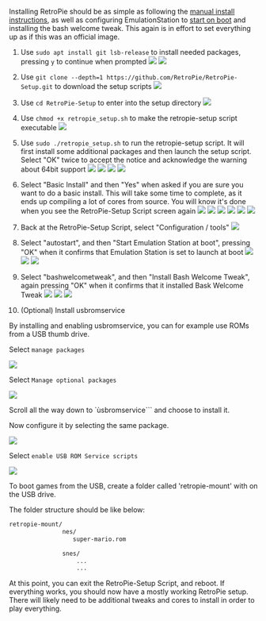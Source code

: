 Installing RetroPie should be as simple as following the
[manual install instructions](https://retropie.org.uk/docs/Manual-Installation/#install-retropie), as well as
configuring EmulationStation to [start on boot](https://retropie.org.uk/docs/FAQ/#how-do-i-boot-to-the-desktop-or-kodi)
and installing the bash welcome tweak. This again is in effort to set everything up as if this was an official image.

1. Use `sudo apt install git lsb-release` to install needed packages, pressing `y` to continue when prompted
   ![](./screenshots/install_retropie/retropie_install-needed-packages_01.png)
   ![](./screenshots/install_retropie/retropie_install-needed-packages_02.png)
2. Use `git clone --depth=1 https://github.com/RetroPie/RetroPie-Setup.git` to download the setup scripts
   ![](./screenshots/install_retropie/retropie_git-clone-retropie-setup.png)
3. Use `cd RetroPie-Setup` to enter into the setup directory
   ![](./screenshots/install_retropie/retropie_cd-retropie-setup.png)
4. Use `chmod +x retropie_setup.sh` to make the retropie-setup script executable
   ![](./screenshots/install_retropie/retropie_chmod-executable-retropie-setup.png)
5. Use `sudo ./retropie_setup.sh` to run the retropie-setup script. It will first install some additional packages and
   then launch the setup script. Select "OK" twice to accept the notice and acknowledge the warning about 64bit support
   ![](./screenshots/install_retropie/retropie_run-retropie-setup_01.png)
   ![](./screenshots/install_retropie/retropie_run-retropie-setup_02.png)
   ![](./screenshots/install_retropie/retropie-setup_notice.png)
   ![](./screenshots/install_retropie/retropie-setup_warning.png)
6. Select "Basic Install" and then "Yes" when asked if you are sure you want to do a basic install. This will take some
   time to complete, as it ends up compiling a lot of cores from source. You will know it's done when you see the
   RetroPie-Setup Script screen again
   ![](./screenshots/install_retropie/retropie-setup_main_01.png)
   ![](./screenshots/install_retropie/retropie-setup_basic-install_01.png)
   ![](./screenshots/install_retropie/retropie-setup_basic-install_02.png)
   ![](./screenshots/install_retropie/retropie-setup_basic-install_03.png)
   ![](./screenshots/install_retropie/retropie-setup_basic-install_04.png)
   ![](./screenshots/install_retropie/retropie-setup_basic-install_05.png)
7. Back at the RetroPie-Setup Script, select "Configuration / tools"
   ![](./screenshots/install_retropie/retropie-setup_main_02.png)
8. Select "autostart", and then "Start Emulation Station at boot", pressing "OK" when it confirms that Emulation Station
   is set to launch at boot
   ![](./screenshots/install_retropie/retropie-setup_autostart_01.png)
   ![](./screenshots/install_retropie/retropie-setup_autostart_02.png)
   ![](./screenshots/install_retropie/retropie-setup_autostart_03.png)
9. Select "bashwelcometweak", and then "Install Bash Welcome Tweak", again pressing "OK" when it confirms that it
   installed Bask Welcome Tweak
   ![](./screenshots/install_retropie/retropie-setup_bashwelcometweak_01.png)
   ![](./screenshots/install_retropie/retropie-setup_bashwelcometweak_02.png)
   ![](./screenshots/install_retropie/retropie-setup_bashwelcometweak_03.png)


10. (Optional) Install usbromservice

By installing and enabling usbromservice, you can for example use ROMs from a USB thumb drive. 

Select ``manage packages``

![](screenshots/install_retropie/retropie_manage_packages.png)

Select ``Manage optional packages``

![](screenshots/install_retropie/retropie_manage_optional_packages.png)

Scroll all the way down to `ùsbromservice```
and choose to install it.

Now configure it by selecting the same package.


![](screenshots/install_retropie/retropie_usbromservice_configuration.png)


Select ``enable USB ROM Service scripts``

![](screenshots/install_retropie/retropie_enable_usbromservice.png)


To boot games from the USB, create a folder called 'retropie-mount' with on the USB drive.

The folder structure should be like below:
```bash
retropie-mount/
               nes/
                  super-mario.rom

               snes/
                   ...
                   ...

```



At this point, you can exit the RetroPie-Setup Script, and reboot. If everything works, you should now have a mostly
working RetroPie setup. There will likely need to be additional tweaks and cores to install in order to play everything.
